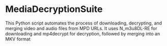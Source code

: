 # MediaDecryptionSuite
This Python script automates the process of downloading, decrypting, and merging video and audio files from MPD URLs. It uses N_m3u8DL-RE for downloading and mp4decrypt for decryption, followed by merging into an MKV format
